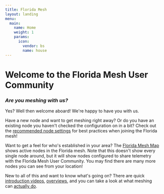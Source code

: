 ```yaml
---
title: Florida Mesh
layout: landing
menu:
  main:
    name: Home
    weight: 1
    params:
      icon:
        vendor: bs
        name: house
---
```


# Welcome to the Florida Mesh User Community

### *Are you meshing with us?*

Yes? Well then welcome aboard! We're happy to have you with us.

Have a new node and want to get meshing right away? Or do you have an existing node you haven't checked the configuration on in a bit? Check out the [recommended node settings][CONFIGURATION] for best practices when joining the Florida mesh!

Want to get a feel for who's established in your area? The [Florida Mesh Map][MESHMAP] shows active nodes in the Florida mesh. Note that this doesn't show every single node around, but it will show nodes configured to share telemetry with the Florida Mesh User Community. You may find there are many more nodes you can see from your location!

New to all of this and want to know what's going on? There are quick [introduction videos][STARTERVIDEO], [overviews][OFFICIALINTRO], and you can take a look at what meshing can [actually do][USECASES]. 

[CONFIGURATION]: https://areyoumeshingwith.us/docs/configuration/ "Docs - Configuration"
[MESHMAP]: https://map.areyoumeshingwith.us "Florida Mesh Map"
[STARTERVIDEO]: https://youtu.be/oAo2sb8LpFc "Meshtastic Introduction Video"
[USECASES]: https://www.reddit.com/r/meshtastic/comments/1bb3yax/what_do_you_use_meshtastic_for/ "Actual Use Case Examples"
[OFFICIALINTRO]: https://meshtastic.org/docs/introduction/ "Meshtastic Introduction"
